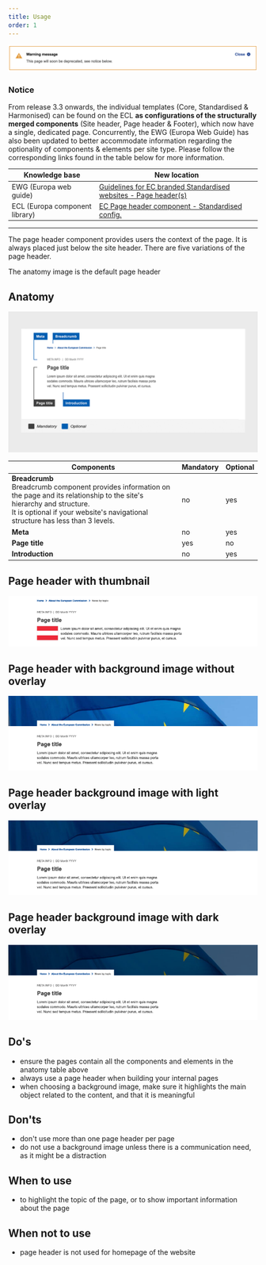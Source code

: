```yaml
---
title: Usage
order: 1
---
```

![](/cms-images/soon-to-be-deprecated-image.png)

### Notice

From release 3.3 onwards, the individual templates (Core, Standardised & Harmonised) can be found on the ECL **as configurations of the structurally merged components** (Site header, Page header & Footer), which now have a single, dedicated page. Concurrently, the EWG (Europa Web Guide) has also been updated to better accommodate information regarding the optionality of components & elements per site type. Please follow the corresponding links found in the table below for more information.

| Knowledge base                 | New location                                                                                                                                            |
| ------------------------------ | ------------------------------------------------------------------------------------------------------------------------------------------------------- |
| EWG (Europa web guide)         | [Guidelines for EC branded Standardised websites - Page header(s)](https://wikis.ec.europa.eu/display/WEBGUIDE/EC+branded+standardised+websites+design) |
| ECL (Europa component library) | [EC Page header component - Standardised config.](https://ec.europa.eu/component-library/ec/components/page-header/usage/#standardised)                 |

---

The page header component provides users the context of the page. It is always placed just below the site header. There are five variations of the page header.

The anatomy image is the default page header

## Anatomy

![](/cms-images/standardised-page-header-1b.png)

| Components                                                                                                                                                                                                                 | Mandatory | Optional |
| -------------------------------------------------------------------------------------------------------------------------------------------------------------------------------------------------------------------------- | --------- | -------- |
| **Breadcrumb**<br />Breadcrumb component provides information on the page and its relationship to the site's hierarchy and structure.<br />It is optional if your website's navigational structure has less than 3 levels. | no        | yes      |
| **Meta**                                                                                                                                                                                                                   | no        | yes      |
| **Page title**                                                                                                                                                                                                             | yes       | no       |
| **Introduction**                                                                                                                                                                                                           | no        | yes      |

## Page header with thumbnail

![](/cms-images/ec_ph_st_thumb_l_734px.png)

## Page header with background image without overlay

![](/cms-images/ec_ph_stan_image_l_734px.png)

## Page header background image with light overlay

![](/cms-images/ec_ph_stan_light_l_734px.png)

## Page header background image with dark overlay

![](/cms-images/ec_ph_stan_dark_l_734px.png)

## Do's

- ensure the pages contain all the components and elements in the anatomy table above
- always use a page header when building your internal pages
- when choosing a background image, make sure it highlights the main object related to the content, and that it is meaningful

## Don'ts

- don't use more than one page header per page
- do not use a background image unless there is a communication need, as it might be a distraction

## When to use

- to highlight the topic of the page, or to show important information about the page

## When not to use

- page header is not used for homepage of the website
